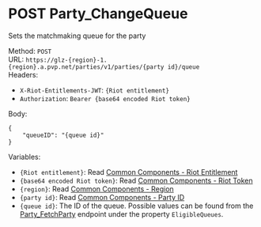 <!-- This file is automatically generated! Do not edit it directly! See https://github.com/techchrism/valorant-api-docs/blob/trunk/contributing.md for more information. -->

# POST Party_ChangeQueue

Sets the matchmaking queue for the party  


Method: `POST`  
URL: `https://glz-{region}-1.{region}.a.pvp.net/parties/v1/parties/{party id}/queue`  
Headers:
 - `X-Riot-Entitlements-JWT`: `{Riot entitlement}`
 - `Authorization`: `Bearer {base64 encoded Riot token}`

Body:  
```
{
	"queueID": "{queue id}"
}
```
Variables:
 - `{Riot entitlement}`: Read [Common Components - Riot Entitlement](../common-components.md#riot-entitlement)
 - `{base64 encoded Riot token}`: Read [Common Components - Riot Token](../common-components.md#riot-token)
 - `{region}`: Read [Common Components - Region](../common-components.md#region)
 - `{party id}`: Read [Common Components - Party ID](../common-components.md#party-id)
 - `{queue id}`: The ID of the queue. Possible values can be found from the [Party_FetchParty](GET%20Party_FetchParty.md) endpoint under the property `EligibleQueues`.

